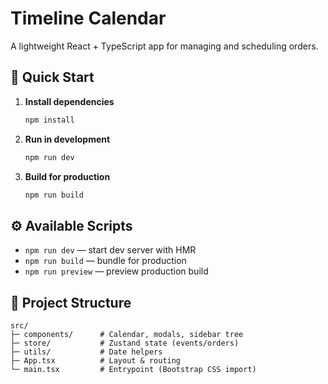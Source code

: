 # Timeline Calendar

A lightweight React + TypeScript app for managing and scheduling orders.

## 🚀 Quick Start

1. **Install dependencies**
   ```bash
   npm install
   ```
2. **Run in development**
   ```bash
   npm run dev
   ```
3. **Build for production**
   ```bash
   npm run build
   ```

## ⚙️ Available Scripts

- `npm run dev` — start dev server with HMR
- `npm run build` — bundle for production
- `npm run preview` — preview production build

## 📁 Project Structure

```
src/
├─ components/      # Calendar, modals, sidebar tree
├─ store/           # Zustand state (events/orders)
├─ utils/           # Date helpers
├─ App.tsx          # Layout & routing
└─ main.tsx         # Entrypoint (Bootstrap CSS import)
```

